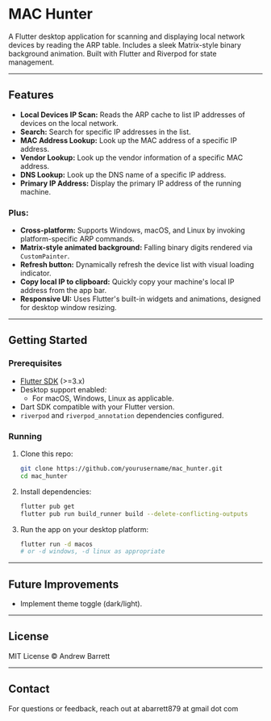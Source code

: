 
# MAC Hunter

A Flutter desktop application for scanning and displaying local network devices by reading the ARP table. Includes a sleek Matrix-style binary background animation. Built with Flutter and Riverpod for state management.

---

## Features

- **Local Devices IP Scan:** Reads the ARP cache to list IP addresses of devices on the local network.
- **Search:** Search for specific IP addresses in the list.
- **MAC Address Lookup:** Look up the MAC address of a specific IP address.
- **Vendor Lookup:** Look up the vendor information of a specific MAC address.
- **DNS Lookup:** Look up the DNS name of a specific IP address.
- **Primary IP Address:** Display the primary IP address of the running machine.

### Plus:
- **Cross-platform:** Supports Windows, macOS, and Linux by invoking platform-specific ARP commands.
- **Matrix-style animated background:** Falling binary digits rendered via `CustomPainter`.
- **Refresh button:** Dynamically refresh the device list with visual loading indicator.
- **Copy local IP to clipboard:** Quickly copy your machine's local IP address from the app bar.
- **Responsive UI:** Uses Flutter's built-in widgets and animations, designed for desktop window resizing.

---

## Getting Started

### Prerequisites

- [Flutter SDK](https://flutter.dev/docs/get-started/install) (>=3.x)
- Desktop support enabled:
  - For macOS, Windows, Linux as applicable.
- Dart SDK compatible with your Flutter version.
- `riverpod` and `riverpod_annotation` dependencies configured.

### Running

1. Clone this repo:

   ```bash
   git clone https://github.com/yourusername/mac_hunter.git
   cd mac_hunter
   ```

2. Install dependencies:

   ```bash
   flutter pub get
   flutter pub run build_runner build --delete-conflicting-outputs
   ```

3. Run the app on your desktop platform:

   ```bash
   flutter run -d macos
   # or -d windows, -d linux as appropriate
   ```

---

## Future Improvements

- Implement theme toggle (dark/light).

---

## License

MIT License © Andrew Barrett

---

## Contact

For questions or feedback, reach out at abarrett879 at gmail dot com
